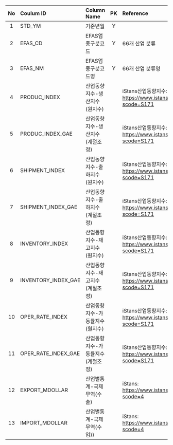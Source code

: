 |No|Coulum ID|Column Name|PK|Reference|
|:--:|:---|:---|:--:|:--|
|1|STD_YM|기준년월|Y||
|2|EFAS_CD|EFAS업종구분코드|Y|66개 산업 분류|
|3|EFAS_NM|EFAS업종구분코드명|Y|66개 산업 분류명|
|4|PRODUC_INDEX|산업동향지수-생산지수(원지수)||iStans산업동향지수: https://www.istans.or.kr/su/newSuTab.do?scode=S171|
|5|PRODUC_INDEX_GAE|산업동향지수-생산지수(계절조정)||iStans산업동향지수: https://www.istans.or.kr/su/newSuTab.do?scode=S171|
|6|SHIPMENT_INDEX|산업동향지수-출하지수(원지수)||iStans산업동향지수: https://www.istans.or.kr/su/newSuTab.do?scode=S171|
|7|SHIPMENT_INDEX_GAE|산업동향지수-출하지수(계절조정)||iStans산업동향지수: https://www.istans.or.kr/su/newSuTab.do?scode=S171|
|8|INVENTORY_INDEX|산업동향지수-재고지수(원지수)||iStans산업동향지수: https://www.istans.or.kr/su/newSuTab.do?scode=S171|
|9|INVENTORY_INDEX_GAE|산업동향지수-재고지수(계절조정)||iStans산업동향지수: https://www.istans.or.kr/su/newSuTab.do?scode=S171|
|10|OPER_RATE_INDEX|산업동향지수-가동률지수(원지수)||iStans산업동향지수: https://www.istans.or.kr/su/newSuTab.do?scode=S171|
|11|OPER_RATE_INDEX_GAE|산업동향지수-가동률지수(계절조정)||iStans산업동향지수: https://www.istans.or.kr/su/newSuTab.do?scode=S171|
|12|EXPORT_MDOLLAR|산업별통계-국제무역(수출)||iStans: https://www.istans.or.kr/in/newInTab.do?scode=4|
|13|IMPORT_MDOLLAR|산업별통계-국제무역(수입))||iStans: https://www.istans.or.kr/in/newInTab.do?scode=4|
